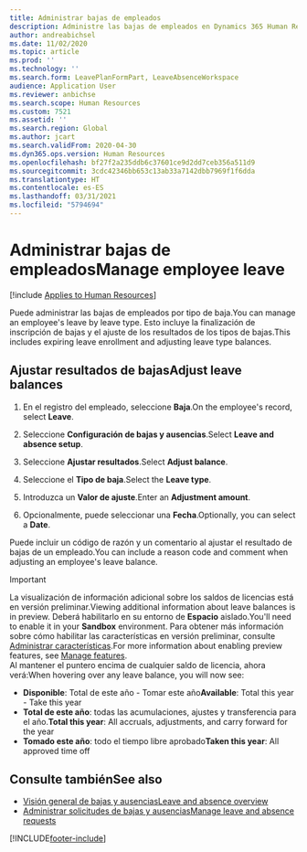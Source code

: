 ```yaml
---
title: Administrar bajas de empleados
description: Administre las bajas de empleados en Dynamics 365 Human Resources.
author: andreabichsel
ms.date: 11/02/2020
ms.topic: article
ms.prod: ''
ms.technology: ''
ms.search.form: LeavePlanFormPart, LeaveAbsenceWorkspace
audience: Application User
ms.reviewer: anbichse
ms.search.scope: Human Resources
ms.custom: 7521
ms.assetid: ''
ms.search.region: Global
ms.author: jcart
ms.search.validFrom: 2020-04-30
ms.dyn365.ops.version: Human Resources
ms.openlocfilehash: bf27f2a235ddb6c37601ce9d2dd7ceb356a511d9
ms.sourcegitcommit: 3cdc42346bb653c13ab33a7142dbb7969f1f6dda
ms.translationtype: HT
ms.contentlocale: es-ES
ms.lasthandoff: 03/31/2021
ms.locfileid: "5794694"
---
```

# <a name="manage-employee-leave"></a><span data-ttu-id="4c677-103">Administrar bajas de empleados</span><span class="sxs-lookup"><span data-stu-id="4c677-103">Manage employee leave</span></span>

[!include [Applies to Human Resources](../includes/applies-to-hr.md)]

<span data-ttu-id="4c677-104">Puede administrar las bajas de empleados por tipo de baja.</span><span class="sxs-lookup"><span data-stu-id="4c677-104">You can manage an employee's leave by leave type.</span></span> <span data-ttu-id="4c677-105">Esto incluye la finalización de inscripción de bajas y el ajuste de los resultados de los tipos de bajas.</span><span class="sxs-lookup"><span data-stu-id="4c677-105">This includes expiring leave enrollment and adjusting leave type balances.</span></span> 

## <a name="adjust-leave-balances"></a><span data-ttu-id="4c677-106">Ajustar resultados de bajas</span><span class="sxs-lookup"><span data-stu-id="4c677-106">Adjust leave balances</span></span>

1. <span data-ttu-id="4c677-107">En el registro del empleado, seleccione **Baja**.</span><span class="sxs-lookup"><span data-stu-id="4c677-107">On the employee's record, select **Leave**.</span></span>

2. <span data-ttu-id="4c677-108">Seleccione **Configuración de bajas y ausencias**.</span><span class="sxs-lookup"><span data-stu-id="4c677-108">Select **Leave and absence setup**.</span></span>

3. <span data-ttu-id="4c677-109">Seleccione **Ajustar resultados**.</span><span class="sxs-lookup"><span data-stu-id="4c677-109">Select **Adjust balance**.</span></span>

4. <span data-ttu-id="4c677-110">Seleccione el **Tipo de baja**.</span><span class="sxs-lookup"><span data-stu-id="4c677-110">Select the **Leave type**.</span></span>

5. <span data-ttu-id="4c677-111">Introduzca un **Valor de ajuste**.</span><span class="sxs-lookup"><span data-stu-id="4c677-111">Enter an **Adjustment amount**.</span></span> 

6. <span data-ttu-id="4c677-112">Opcionalmente, puede seleccionar una **Fecha**.</span><span class="sxs-lookup"><span data-stu-id="4c677-112">Optionally, you can select a **Date**.</span></span> 

<span data-ttu-id="4c677-113">Puede incluir un código de razón y un comentario al ajustar el resultado de bajas de un empleado.</span><span class="sxs-lookup"><span data-stu-id="4c677-113">You can include a reason code and comment when adjusting an employee's leave balance.</span></span> 

>[!IMPORTANT]
><span data-ttu-id="4c677-114">La visualización de información adicional sobre los saldos de licencias está en versión preliminar.</span><span class="sxs-lookup"><span data-stu-id="4c677-114">Viewing additional information about leave balances is in preview.</span></span> <span data-ttu-id="4c677-115">Deberá habilitarlo en su entorno de **Espacio** aislado.</span><span class="sxs-lookup"><span data-stu-id="4c677-115">You'll need to enable it in your **Sandbox** environment.</span></span> <span data-ttu-id="4c677-116">Para obtener más información sobre cómo habilitar las características en versión preliminar, consulte [Administrar características](hr-admin-manage-features.md).</span><span class="sxs-lookup"><span data-stu-id="4c677-116">For more information about enabling preview features, see [Manage features](hr-admin-manage-features.md).</span></span><br>
><span data-ttu-id="4c677-117">Al mantener el puntero encima de cualquier saldo de licencia, ahora verá:</span><span class="sxs-lookup"><span data-stu-id="4c677-117">When hovering over any leave balance, you will now see:</span></span><br>
>- <span data-ttu-id="4c677-118">**Disponible**: Total de este año - Tomar este año</span><span class="sxs-lookup"><span data-stu-id="4c677-118">**Available**: Total this year - Take this year</span></span>
>- <span data-ttu-id="4c677-119">**Total de este año**: todas las acumulaciones, ajustes y transferencia para el año.</span><span class="sxs-lookup"><span data-stu-id="4c677-119">**Total this year**: All accruals, adjustments, and carry forward for the year</span></span>
>- <span data-ttu-id="4c677-120">**Tomado este año**: todo el tiempo libre aprobado</span><span class="sxs-lookup"><span data-stu-id="4c677-120">**Taken this year**: All approved time off</span></span>

## <a name="see-also"></a><span data-ttu-id="4c677-121">Consulte también</span><span class="sxs-lookup"><span data-stu-id="4c677-121">See also</span></span>

- [<span data-ttu-id="4c677-122">Visión general de bajas y ausencias</span><span class="sxs-lookup"><span data-stu-id="4c677-122">Leave and absence overview</span></span>](hr-leave-and-absence-overview.md)
- [<span data-ttu-id="4c677-123">Administrar solicitudes de bajas y ausencias</span><span class="sxs-lookup"><span data-stu-id="4c677-123">Manage leave and absence requests</span></span>](hr-employee-self-service-manage-requests.md)


[!INCLUDE[footer-include](../includes/footer-banner.md)]